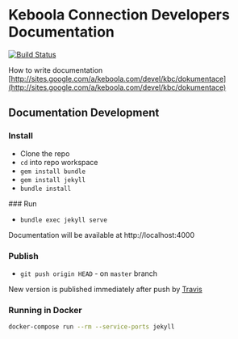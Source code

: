 # Keboola Connection Developers Documentation

[![Build Status](https://travis-ci.org/keboola/developers-docs.svg?branch=master)](https://travis-ci.org/keboola/developers-docs)

How to write documentation [http://sites.google.com/a/keboola.com/devel/kbc/dokumentace](http://sites.google.com/a/keboola.com/devel/kbc/dokumentace)

## Documentation Development

### Install

* Clone the repo
* `cd` into repo workspace
* `gem install bundle`
* `gem install jekyll`
* `bundle install`


### Run

* `bundle exec jekyll serve`

Documentation will be available at http://localhost:4000


### Publish

* `git push origin HEAD` - on `master` branch

New version is published immediately after push by [Travis](https://travis-ci.org/keboola/developers-docs)

### Running in Docker

```bash
docker-compose run --rm --service-ports jekyll
```
